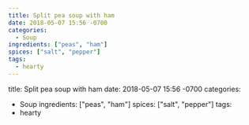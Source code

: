 ```yaml
---
title: Split pea soup with ham
date: 2018-05-07 15:56 -0700
categories:
  - Soup
ingredients: ["peas", "ham"]
spices: ["salt", "pepper"]
tags:
  - hearty
---
```


title: Split pea soup with ham
date: 2018-05-07 15:56 -0700
categories:
  - Soup
ingredients: ["peas", "ham"]
spices: ["salt", "pepper"]
tags:
  - hearty
  